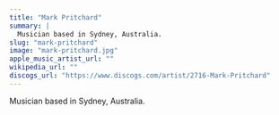 ```yaml
---
title: "Mark Pritchard"
summary: |
  Musician based in Sydney, Australia.
slug: "mark-pritchard"
image: "mark-pritchard.jpg"
apple_music_artist_url: ""
wikipedia_url: ""
discogs_url: "https://www.discogs.com/artist/2716-Mark-Pritchard"
---
```


Musician based in Sydney, Australia.